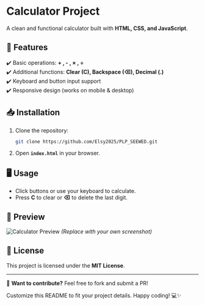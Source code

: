 # Calculator Project  

A clean and functional calculator built with **HTML, CSS, and JavaScript**.  

## 🚀 Features  
✔️ Basic operations: **+ , - , × , ÷**  
✔️ Additional functions: **Clear (C), Backspace (⌫), Decimal (.)**  
✔️ Keyboard and button input support  
✔️ Responsive design (works on mobile & desktop)  

## 📥 Installation  
1. Clone the repository:  
   ```sh  
   git clone https://github.com/Elsy2025/PLP_SEEWED.git  
   ```  
2. Open **`index.html`** in your browser.  

## 🖥️ Usage  
- Click buttons or use your keyboard to calculate.  
- Press **C** to clear or **⌫** to delete the last digit.  

## 📸 Preview  
![Calculator Preview](./screenshot.png) *(Replace with your own screenshot)*  

## 📜 License  
This project is licensed under the **MIT License**.  

---  
🔧 **Want to contribute?** Feel free to fork and submit a PR!  

Customize this README to fit your project details. Happy coding! 💻✨
